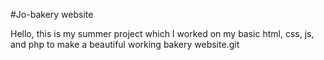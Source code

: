 #Jo-bakery website

Hello, this is my summer project which I worked on my basic html, css, js, and php to make a beautiful working bakery website.git